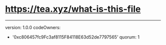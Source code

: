 # https://tea.xyz/what-is-this-file
---
version: 1.0.0
codeOwners:
  - '0xc806457fc9Fc3af8115F84118E63d52de7797565'
quorum: 1
